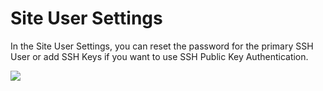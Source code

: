 # Site User Settings

In the Site User Settings, you can reset the password for the primary SSH User or add SSH Keys if you want to use SSH Public Key Authentication.

![](https://www.cloudpanel.io/docs/v2/img/frontend-area/settings/site-user-settings.png)